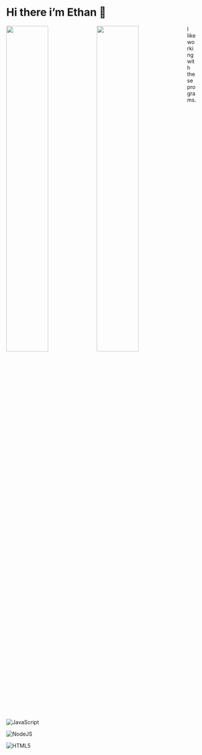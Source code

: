 # Hi there i’m Ethan 👋

<img align="left" width="47%" src="(https://github-readme-stats.vercel.app/api?username=Ethanmas&show_icons=true&theme=radical"/>

<img align="left" width="47%" src="(https://github-readme-stats.vercel.app/api/top-langs/?username=Ethanmas&layout=compact"/>

I like working with these programs.

![JavaScript](https://img.shields.io/badge/javascript-%23323330.svg?style=for-the-badge&logo=javascript&logoColor=%23F7DF1E)

![NodeJS](https://img.shields.io/badge/node.js-6DA55F?style=for-the-badge&logo=node.js&logoColor=white)

![HTML5](https://img.shields.io/badge/html5-%23E34F26.svg?style=for-the-badge&logo=html5&logoColor=white)
